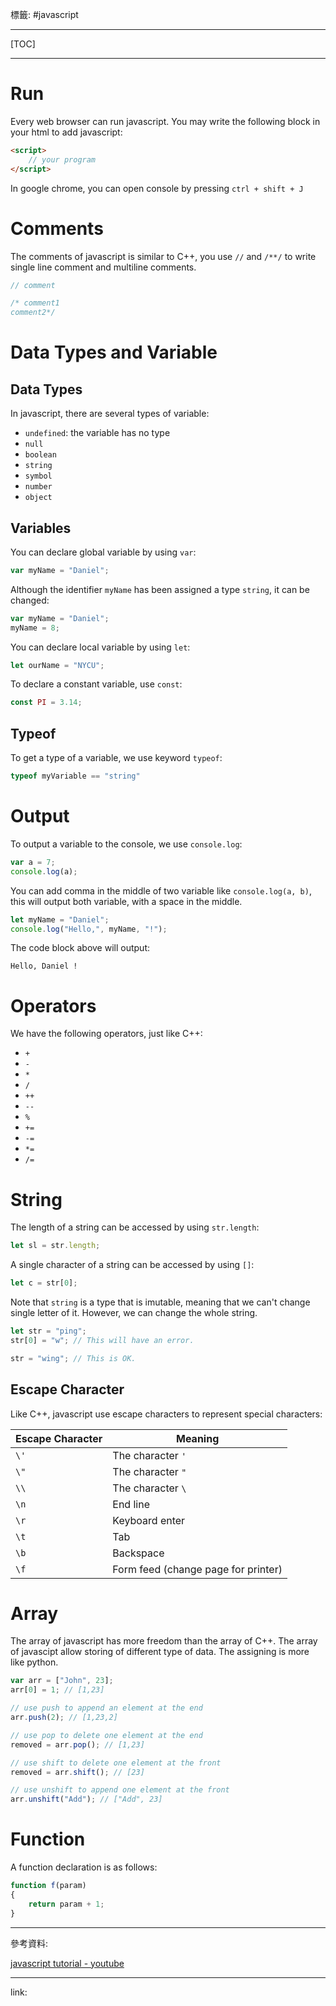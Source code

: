 標籤: #javascript

---

[TOC]

---

# Run

Every web browser can run javascript. You may write the following block in your html to add javascript:

```html
<script>
	// your program
</script>
```

In google chrome, you can open console by pressing `ctrl + shift + J`

# Comments

The comments of javascript is similar to C++, you use `//` and `/**/` to write single line comment and multiline comments.

```js
// comment

/* comment1
comment2*/
```

# Data Types and Variable

## Data Types

In javascript, there are several types of variable:

- `undefined`: the variable has no type
- `null`
- `boolean`
- `string`
- `symbol`
- `number`
- `object`

## Variables

You can declare global variable by using `var`:

```js
var myName = "Daniel";
```

Although the identifier `myName` has been assigned a type `string`, it can be changed:

```js
var myName = "Daniel";
myName = 8;
```

You can declare local variable by using `let`:

```js
let ourName = "NYCU";
```

To declare a constant variable, use `const`:

```js
const PI = 3.14;
```

## Typeof

To get a type of a variable, we use keyword `typeof`:

```js
typeof myVariable == "string"
```

# Output

To output a variable to the console, we use `console.log`:

```js
var a = 7;
console.log(a);
```

You can add comma in the middle of two variable like `console.log(a, b)`, this will output both variable, with a space in the middle.

```js
let myName = "Daniel";
console.log("Hello,", myName, "!");
```

The code block above will output:

```
Hello, Daniel !
```

# Operators

We have the following operators, just like C++:

- `+`
- `-`
- `*`
- `/`
- `++`
- `--`
- `%`
- `+=`
- `-=`
- `*=`
- `/=`

# String

The length of a string can be accessed by using `str.length`:

```js
let sl = str.length;
```

A single character of a string can be accessed by using `[]`:

```js
let c = str[0];
```

Note that `string` is a type that is imutable, meaning that we can't change single letter of it. However, we can change the whole string.

```js
let str = "ping";
str[0] = "w"; // This will have an error.

str = "wing"; // This is OK.
```

## Escape Character

Like C++, javascript use escape characters to represent special characters:

| Escape Character | Meaning                             |
| ---------------- | ----------------------------------- |
| `\'`             | The character `'`                   |
| `\"`             | The character `"`                   |
| `\\`             | The character `\`                   |
| `\n`             | End line                            |
| `\r`             | Keyboard enter                      |
| `\t`             | Tab                                 |
| `\b`             | Backspace                           |
| `\f`             | Form feed (change page for printer) | 

# Array

The array of javascript has more freedom than the array of C++. The array of javascipt allow storing of different type of data. The assigning is more like python.

```js
var arr = ["John", 23];
arr[0] = 1; // [1,23]

// use push to append an element at the end
arr.push(2); // [1,23,2]

// use pop to delete one element at the end
removed = arr.pop(); // [1,23]

// use shift to delete one element at the front
removed = arr.shift(); // [23]

// use unshift to append one element at the front
arr.unshift("Add"); // ["Add", 23]
```

# Function

A function declaration is as follows:

```js
function f(param)
{
	return param + 1;
}
```

---

參考資料:

[javascript tutorial - youtube](https://youtu.be/PkZNo7MFNFg)

---

link:

